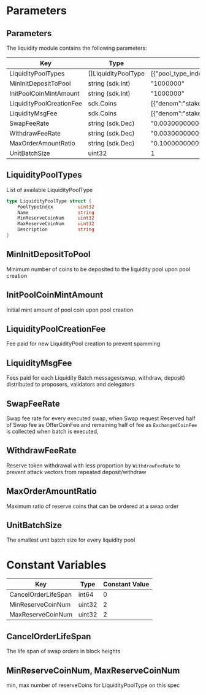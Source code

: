 <!--
order: 8
-->

# Parameters

## Parameters

The liquidity module contains the following parameters:

| Key                      | Type                | Example                                                      |
| ------------------------ | ------------------- | ------------------------------------------------------------ |
| LiquidityPoolTypes       | []LiquidityPoolType | [{"pool_type_index":1,"name":"ConstantProductLiquidityPool","min_reserve_coin_num":2,"max_reserve_coin_num":2,"description":""}] |
| MinInitDepositToPool     | string (sdk.Int)    | "1000000"                                                    |
| InitPoolCoinMintAmount   | string (sdk.Int)    | "1000000"                                                    |
| LiquidityPoolCreationFee | sdk.Coins           | [{"denom":"stake","amount":"100000000"}]                     |
| LiquidityMsgFee          | sdk.Coins           | [{"denom":"stake","amount":"50000"}]                         |
| SwapFeeRate              | string (sdk.Dec)    | "0.003000000000000000"                                       |
| WithdrawFeeRate          | string (sdk.Dec)    | "0.003000000000000000"                                       |
| MaxOrderAmountRatio      | string (sdk.Dec)    | "0.100000000000000000"                                       |
| UnitBatchSize            | uint32              | 1                                                            |

## LiquidityPoolTypes

List of available LiquidityPoolType

```go
type LiquidityPoolType struct {
	PoolTypeIndex         uint32
	Name                  string
	MinReserveCoinNum     uint32
	MaxReserveCoinNum     uint32
	Description           string
}
```

## MinInitDepositToPool

Minimum number of coins to be deposited to the liquidity pool upon pool creation

## InitPoolCoinMintAmount

Initial mint amount of pool coin upon pool creation

## LiquidityPoolCreationFee

Fee paid for new LiquidityPool creation to prevent spamming

## LiquidityMsgFee

Fees paid for each Liquidity Batch messages(swap, withdraw, deposit) distributed to proposers, validators and delegators

## SwapFeeRate

Swap fee rate for every executed swap, when Swap request Reserved half of Swap fee as OfferCoinFee
and remaining half of fee as `ExchangedCoinFee` is collected when batch is executed,   

## WithdrawFeeRate

Reserve token withdrawal with less proportion by `WithdrawFeeRate` to prevent attack vectors from repeated deposit/withdraw

## MaxOrderAmountRatio

Maximum ratio of reserve coins that can be ordered at a swap order

## UnitBatchSize

The smallest unit batch size for every liquidity pool

# Constant Variables

| Key                 | Type   | Constant Value |
| ------------------- | ------ | -------------- |
| CancelOrderLifeSpan | int64  | 0              |
| MinReserveCoinNum   | uint32 | 2              |
| MaxReserveCoinNum   | uint32 | 2              |

## CancelOrderLifeSpan

The life span of swap orders in block heights

## MinReserveCoinNum, MaxReserveCoinNum

min, max number of reserveCoins for LiquidityPoolType on this spec